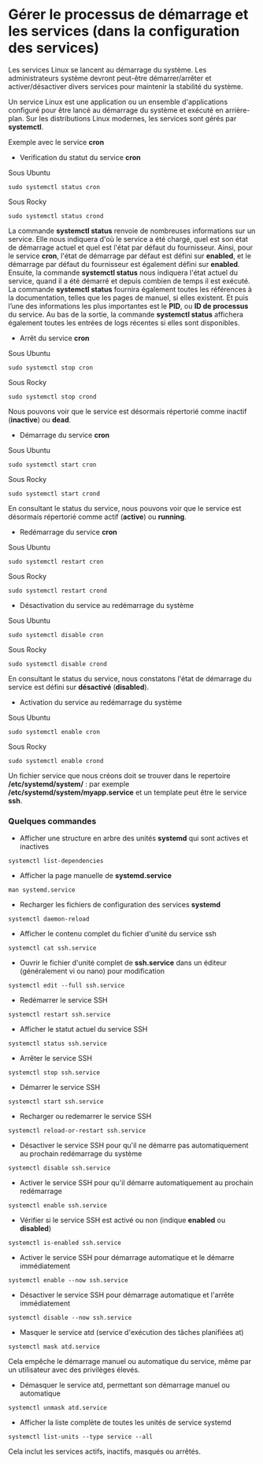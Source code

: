 # Gérer le processus de démarrage et les services (dans la configuration des services)

Les services Linux se lancent au démarrage du système. Les administrateurs système devront peut-être démarrer/arrêter et activer/désactiver divers services pour maintenir la stabilité du système.

Un service Linux est une application ou un ensemble d'applications configuré pour être lancé au démarrage du système et exécuté en arrière-plan. Sur les distributions Linux modernes, les services sont gérés par **systemctl**.

Exemple avec le service **cron**

- Verification du statut du service **cron**

Sous Ubuntu
```
sudo systemctl status cron
```

Sous Rocky
```
sudo systemctl status crond
```

La commande **systemctl status** renvoie de nombreuses informations sur un service. Elle nous indiquera d'où le service a été chargé, quel est son état de démarrage actuel et quel est l'état par défaut du fournisseur. Ainsi, pour le service **cron**, l'état de démarrage par défaut est défini sur **enabled**, et le démarrage par défaut du fournisseur est également défini sur **enabled**. Ensuite, la commande **systemctl status** nous indiquera l'état actuel du service, quand il a été démarré et depuis combien de temps il est exécuté. La commande **systemctl status** fournira également toutes les références à la documentation, telles que les pages de manuel, si elles existent. Et puis l’une des informations les plus importantes est le **PID**, ou **ID de processus** du service. Au bas de la sortie, la commande **systemctl status** affichera également toutes les entrées de logs récentes si elles sont disponibles.

- Arrêt du service **cron**

Sous Ubuntu
```
sudo systemctl stop cron
```

Sous Rocky
```
sudo systemctl stop crond
```

Nous pouvons voir que le service est désormais répertorié comme inactif (**inactive**) ou **dead**.

- Démarrage du service **cron**

Sous Ubuntu
```
sudo systemctl start cron
```

Sous Rocky
```
sudo systemctl start crond
```

En consultant le status du service, nous pouvons voir que le service est désormais répertorié comme actif (**active**) ou **running**.

- Redémarrage du service **cron**

Sous Ubuntu
```
sudo systemctl restart cron
```

Sous Rocky
```
sudo systemctl restart crond
```

- Désactivation du service au redémarrage du système

Sous Ubuntu
```
sudo systemctl disable cron
```

Sous Rocky
```
sudo systemctl disable crond
```

En consultant le status du service, nous constatons l'état de démarrage du service est défini sur **désactivé** (**disabled**).

- Activation du service au redémarrage du système

Sous Ubuntu
```
sudo systemctl enable cron
```

Sous Rocky
```
sudo systemctl enable crond
```

Un fichier service que nous créons doit se trouver dans le repertoire **/etc/systemd/system/** : par exemple **/etc/systemd/system/myapp.service** et un template peut être le service **ssh**.

### Quelques commandes

- Afficher une structure en arbre des unités **systemd** qui sont actives et inactives

```
systemctl list-dependencies
```

- Afficher la page manuelle de **systemd.service**

```
man systemd.service
```

- Recharger les fichiers de configuration des services **systemd**

```
systemctl daemon-reload
```

- Afficher le contenu complet du fichier d'unité du service ssh

```
systemctl cat ssh.service
```

- Ouvrir le fichier d'unité complet de **ssh.service** dans un éditeur (généralement vi ou nano) pour modification

```
systemctl edit --full ssh.service
```

- Redémarrer le service SSH

```
systemctl restart ssh.service
```

- Afficher le statut actuel du service SSH

```
systemctl status ssh.service
```

- Arrêter le service SSH

```
systemctl stop ssh.service
```

- Démarrer le service SSH

```
systemctl start ssh.service
```

- Recharger ou redemarrer le service SSH

```
systemctl reload-or-restart ssh.service
```

- Désactiver le service SSH pour qu'il ne démarre pas automatiquement au prochain redémarrage du système

```
systemctl disable ssh.service
```

- Activer le service SSH pour qu'il démarre automatiquement au prochain redémarrage

```
systemctl enable ssh.service
```

- Vérifier si le service SSH est activé ou non (indique **enabled** ou **disabled**)

```
systemctl is-enabled ssh.service
```

- Activer le service SSH pour démarrage automatique et le démarre immédiatement

```
systemctl enable --now ssh.service
```

- Désactiver le service SSH pour démarrage automatique et l'arrête immédiatement

```
systemctl disable --now ssh.service
```

- Masquer le service atd (service d'exécution des tâches planifiées at)

```
systemctl mask atd.service
```

Cela empêche le démarrage manuel ou automatique du service, même par un utilisateur avec des privilèges élevés.

- Démasquer le service atd, permettant son démarrage manuel ou automatique

```
systemctl unmask atd.service
```

- Afficher la liste complète de toutes les unités de service systemd

```
systemctl list-units --type service --all
```

Cela inclut les services actifs, inactifs, masqués ou arrêtés.